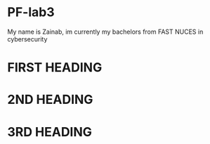 # PF-lab3
My name is Zainab, im currently my bachelors from FAST NUCES in cybersecurity 
# FIRST HEADING
# 2ND HEADING
# 3RD HEADING
